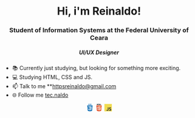 <h1 align="center"> Hi, i'm Reinaldo! </h1>
<h3 align="center"> Student of Information Systems at the Federal University of Ceara </h3>
<h5 align="center"> UI/UX Designer </h5>

- 📚 Currently just studying, but looking for something more exciting.
- 💻 Studying HTML, CSS and JS.
- 📫 Talk to me **httpsreinaldo@gmail.com
- 🌐 Follow me [tec.naldo](https://www.instagram.com/tec.naldo/)

<p align="center">
<img src="https://raw.githubusercontent.com/devicons/devicon/master/icons/css3/css3-plain-wordmark.svg" alt="css3"  width="20" height="20"/>
<img src="https://raw.githubusercontent.com/devicons/devicon/master/icons/html5/html5-original-wordmark.svg" alt="html5"  width="20" height="20"/>
<img src="https://raw.githubusercontent.com/devicons/devicon/master/icons/javascript/javascript-original.svg" alt="javascript" width="20" height="20"/>
</p>

